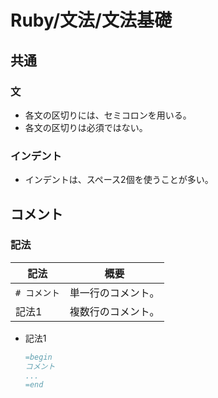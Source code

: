 # Ruby/文法/文法基礎

## 共通

### 文

- 各文の区切りには、セミコロンを用いる。
- 各文の区切りは必須ではない。

### インデント

- インデントは、スペース2個を使うことが多い。

## コメント

### 記法

| 記法         | 概要               |
| ------------ | ------------------ |
| `# コメント` | 単一行のコメント。 |
| 記法1        | 複数行のコメント。 |

- 記法1

  ```ruby
  =begin
  コメント
  ...
  =end
  ```
